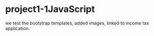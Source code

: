 # project1-1JavaScript
we test the bootstrap templates, added images, linked to income tax application.

